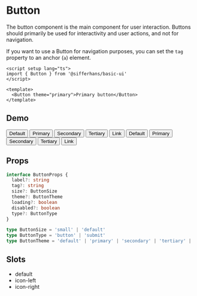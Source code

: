 <script setup lang="ts">
import Button from '../../src/components/Button/Button.vue'
import Flex from '../../src/components/Flex/Flex.vue'
</script>

# Button

The button component is the main component for user interaction. Buttons should primarily be used for interactivity and user actions, and not for navigation.

If you want to use a Button for navigation purposes, you can set the `tag` property to an anchor (`a`) element.

```vue
<script setup lang="ts">
import { Button } from '@sifferhans/basic-ui'
</script>

<template>
  <Button theme="primary">Primary button</Button>
</template>
```

## Demo

<Flex direction="column">
  <Flex>
    <Button theme="default">Default</Button>
    <Button theme="primary">Primary</Button>
    <Button theme="secondary">Secondary</Button>
    <Button theme="tertiary">Tertiary</Button>
    <Button theme="link">Link</Button>
  </Flex>
  <Flex>
    <Button theme="default" size="small">Default</Button>
    <Button theme="primary" size="small">Primary</Button>
    <Button theme="secondary" size="small">Secondary</Button>
    <Button theme="tertiary" size="small">Tertiary</Button>
    <Button theme="link" size="small">Link</Button>
  </Flex>
</Flex>

## Props

```ts
interface ButtonProps {
  label?: string
  tag?: string
  size?: ButtonSize
  theme?: ButtonTheme
  loading?: boolean
  disabled?: boolean
  type?: ButtonType
}

type ButtonSize = 'small' | 'default'
type ButtonType = 'button' | 'submit'
type ButtonTheme = 'default' | 'primary' | 'secondary' | 'tertiary' | 'link'
```

## Slots

- default
- icon-left
- icon-right

